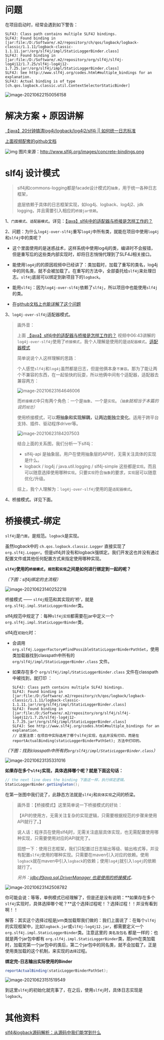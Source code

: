 # 问题

在项目启动时，经常会遇到如下警告：

```
SLF4J: Class path contains multiple SLF4J bindings.
SLF4J: Found binding in [jar:file:/D:/Software/.m2/repository/ch/qos/logback/logback-classic/1.1.11/logback-classic-1.1.11.jar!/org/slf4j/impl/StaticLoggerBinder.class]
SLF4J: Found binding in [jar:file:/D:/Software/.m2/repository/org/slf4j/slf4j-log4j12/1.7.25/slf4j-log4j12-1.7.25.jar!/org/slf4j/impl/StaticLoggerBinder.class]
SLF4J: See http://www.slf4j.org/codes.html#multiple_bindings for an explanation.
SLF4J: Actual binding is of type [ch.qos.logback.classic.util.ContextSelectorStaticBinder]
```

![image-20210622150056158](images/image-20210622150056158.png)





# 解决方案 + 原因讲解

[【java】20分钟搞清log4j/logback/log4j2/slf4j || 如何统一日志标准](https://www.bilibili.com/video/BV11J411d7Gp)

[上面视频配套的github文档](https://github.com/sunwu51/notebook/blob/master/19.11/log_java%E6%97%A5%E5%BF%97%E6%A1%86%E6%9E%B6.md)

![img](images/concrete-bindings.png) 图片来源：http://www.slf4j.org/images/concrete-bindings.png





# slf4j 设计模式

> slf4j和commons-logging都是facade设计模式的`抽象`，用于统一各种日志框架，
>
> 底层依赖于具体的日志框架实现，如log4j、logback、log4j2、jdk logging，并且需要引入相应的`桥接jar依赖`。

1、`门面模式`、`适配器模式`。详见：[【java】slf4j中的适配器与桥接是怎样工作的？](https://www.bilibili.com/video/BV1FJ411R78C)

2、问题：为什么`log4j-over-slf4j`重写`log4j`中所有类，就能在项目中使用`log4j`和`slf4j`中的类呢？

- 这个里面使用的是迷惑战术，这样系统中使用log4j的类，编译时不会报错，但是重写后的这些类内部实现时，却将日志悄悄代理到了SLF4J相关接口。

- 能使用`log4j`的的原因视频中已经讲了：类加载时，加载了重写的类名，log4j中的同名类，就不会被加载了。在重写的方法中，全部委托给`slf4j`来处理日志。`slf4j`底层可以绑定到新项目下的`logback`。
- 能用`slf4j`：因为`log4j-over-slf4j`依赖了`slf4j`，所以项目中也能使用`slf4j`的类。
- [在github文档上也能详解了这个问题](https://github.com/sunwu51/notebook/blob/master/19.11/log_java%E6%97%A5%E5%BF%97%E6%A1%86%E6%9E%B6.md#%E5%8E%9F%E7%90%86)

3、`log4j-over-slf4j`适配器模式。

> 画外音：
>
> 上面   [【java】slf4j中的适配器与桥接是怎样工作的？](https://www.bilibili.com/video/BV1FJ411R78C)    视频中06:43讲解的`log4j-over-slf4j`使用了`桥接模式`，我个人理解是使用的是`适配器模式`。[适配器模式](https://gitee.com/anxiaole/DayDayUp/tree/master/设计模式#2-结构模式)
>
> 简单说说个人这样理解的思路：
>
> 个人感觉`slf4j`和`log4j`虽然都是日志，但是他俩本身`不兼容`。那为了能让两个不兼容的东西，在一起愉快的玩耍，所以他俩中间有个适配器，适配器去兼容两方：
>
> ![image-20210623164646006](images/image-20210623164646006.png)
>
> 而`桥接模式`中只有两个角色：一个是`抽象`、一个是`实现`。*（`抽象`就相当于本篇的说的`规范`）*
>
> 使用桥接模式，可以**将抽象和实现解耦，让两边能独立变化**。适用于跨平台支持、插件、驱动程序driver等。
>
> ![image-20210623184207503](images/image-20210623184207503.png)
>
> 结合上面的关系图，我们分析一下slf4j：
>
> - slf4j-api 是抽象层。用户在使用抽象层的API时，无需关注具体的实现是什么。
> - logback / log4j / java.util.logging / slf4j-simple 这些都是`实现`。而且可以随意选择使用哪种`实现`。只要`实现`符合`抽象`的要求，`实现`层可以随意优化/升级。
>
> 综上，我个人理解为：`log4j-over-slf4j`使用的是`适配器模式`。

4、桥接模式。详见下面。



# 桥接模式-绑定

`slf4j`是`门面`，是规范。`logback`是实现。

虽然logback中的 `ch.qos.logback.classic.Logger` 直接实现了 `org.slf4j.Logger`。但是slf4j并没有和logback强绑定。我们开发这也并没有通过配置文件或其他任何配置方式来指定使用哪种实现。

**`slf4j`使用的`桥接模式`，`规范`和`实现`之间是如何进行绑定到一起的呢？**

*（下图：slf4j绑定的主流程）*

![image-20210623140252218](images/image-20210623140252218.png)

桥接模式 —— `slf4j`规范和其实现的’桥‘，就是  `org.slf4j.impl.StaticLoggerBinder`类。

slf4j规范中规定了：每种`slf4j实现`都需要在jar中定义一个  `org.slf4j.impl.StaticLoggerBinder`类，

slf4j在`初始化`时：

- 会调用 `org.slf4j.LoggerFactory#findPossibleStaticLoggerBinderPathSet`，使用类加载器找到classpath中所有的 `org/slf4j/impl/StaticLoggerBinder.class` 文件。

- 如果存在多个 `org/slf4j/impl/StaticLoggerBinder.class` 文件在classpath中被找到，就打印 ：

  ```
  SLF4J: Class path contains multiple SLF4J bindings.
  SLF4J: Found binding in [jar:file:/D:/Software/.m2/repository/ch/qos/logback/logback-classic/1.1.11/logback-classic-1.1.11.jar!/org/slf4j/impl/StaticLoggerBinder.class]
  SLF4J: Found binding in [jar:file:/D:/Software/.m2/repository/org/slf4j/slf4j-log4j12/1.7.25/slf4j-log4j12-1.7.25.jar!/org/slf4j/impl/StaticLoggerBinder.class]
  SLF4J: See http://www.slf4j.org/codes.html#multiple_bindings for an explanation.
  // 这里注意：在项目中实际选用了哪个slf4j实现，在此并没有打印。而是在 reportActualBinding(staticLoggerBinderPathSet); 方法中打印的。
  ```

*（下图：找到classpath中所有的`org/slf4j/impl/StaticLoggerBinder.class`）*

![image-20210623135331016](images/image-20210623135331016.png)






**如果存在多个`slf4j`实现，具体选择哪个呢？就是下面这句话：**

```java
// the next line does the binding 下面这一样，执行绑定逻辑。
StaticLoggerBinder.getSingleton();
```

在第一张图中我们说了，此静态方法就是`slf4j`和`具体实现`之间的桥梁。

> 画外音：【桥接模式】这里简单说一下桥接模式的好处：
>
> 【API的使用方，无需关注复杂的实现逻辑，只需要根据规范的步骤来使用API就行了。】
>
> 说人话：程序员在使用slf4j时，无需关注底层具体实现，也无需配置使用哪种实现，只需要使用对应的API就完了。
>
> 回想一下：使用日志框架，我们只配置过日志输出等级、输出格式等，并没有配置`slf4j`使用的哪种实现。只需要在maven引入对应的依赖。使用`logback`就在maven中引入`logback`的依赖；使用`log4j`就引入`log4j`的依赖就行了。
>
> *另外：[jdbc的java.sql.DriverManager 也是使用的桥接模式](https://www.cnblogs.com/yougewe/p/12460685.html)。*

![image-20210623142508782](images/image-20210623142508782.png)

你可能会说：等等，单例模式已经理解了，但是还是没有说明：**如果存在多个`slf4j`实现时，具体选择哪个呢？**这个选择过程呢！？选择过程！！并没有看到啊！！

解答：其实这个选择过程是jvm类加载帮我们做的：我们上面说了：在每个`slf4j`的实现框架中，比如`logback.jar`或`slf4j-log4j12.jar`，都需要定义一个`org.slf4j.impl.StaticLoggerBinder`类。注意这里的 `类名及包名` 都是一样的：也就是两个jar包中都有  `org.slf4j.impl.StaticLoggerBinder`类，那jvm在类加载时，加载完第一个jar包中的类后，第二个jar包中的同名类，就不会加载了。正是使用类加载的这个机制，来实现的`选择`过程。





**绑定完-日志输出实际使用的Binder**

```java
reportActualBinding(staticLoggerBinderPathSet);
```

![image-20210623151519549](images/image-20210623151519549.png)

到这里`slf4j`的初始化就完事了，在之后，使用`slf4j`时，具体日志实现是`logback`。









# 其他资料

[slf4j&logback源码解析：从源码中我们能学到什么](https://www.bilibili.com/video/BV1KD4y197Jf)


